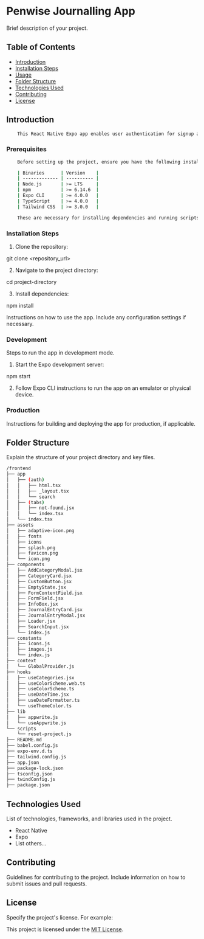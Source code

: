# Penwise Journalling App

Brief description of your project.

## Table of Contents

- [Introduction](#introduction)
- [Installation Steps](#installation-steps)
- [Usage](#usage)
- [Folder Structure](#folder-structure)
- [Technologies Used](#technologies-used)
- [Contributing](#contributing)
- [License](#license)

## Introduction

```bash
    This React Native Expo app enables user authentication for signup and login, facilitates management of journal entries including creation, editing, and deletion with categorization options (e.g., Personal, Work, Travel), offers a summary view of entries by selected periods, and allows users to update their username and password settings
```


### Prerequisites

```bash
    Before setting up the project, ensure you have the following installed:

    | Binaries      | Version    |
    | ------------- | ---------- |
    | Node.js       | >= LTS     |
    | npm           | >= 6.14.6  |
    | Expo CLI      | >= 4.0.0   |
    | TypeScript    | >= 4.0.0   |
    | Tailwind CSS  | >= 3.0.0   |

    These are necessary for installing dependencies and running scripts specified in your `package.json` for the React Native Expo app.
```


### Installation Steps

1. Clone the repository:

git clone <repository_url>

2. Navigate to the project directory:

cd project-directory

3. Install dependencies:

npm install

Instructions on how to use the app. Include any configuration settings if necessary.

### Development

Steps to run the app in development mode.

1. Start the Expo development server:

npm start

2. Follow Expo CLI instructions to run the app on an emulator or physical device.

### Production

Instructions for building and deploying the app for production, if applicable.

## Folder Structure

Explain the structure of your project directory and key files.




```bash
/frontend
├── app
│   ├── (auth)
│   │   ├── html.tsx
│   │   ├── _layout.tsx
│   │   └── search
│   ├── (tabs)
│   │   ├── not-found.jsx
│   │   └── index.tsx
│   └── index.tsx
├── assets
│   ├── adaptive-icon.png
│   ├── fonts
│   ├── icons
│   ├── splash.png
│   ├── favicon.png
│   └── icon.png
├── components
│   ├── AddCategoryModal.jsx
│   ├── CategoryCard.jsx
│   ├── CustomButton.jsx
│   ├── EmptyState.jsx
│   ├── FormContentField.jsx
│   ├── FormField.jsx
│   ├── InfoBox.jsx
│   ├── JournalEntryCard.jsx
│   ├── JournalEntryModal.jsx
│   ├── Loader.jsx
│   ├── SearchInput.jsx
│   └── index.js
├── constants
│   ├── icons.js
│   ├── images.js
│   └── index.js
├── context
│   └── GlobalProvider.js
├── hooks
│   ├── useCategories.jsx
│   ├── useColorScheme.web.ts
│   ├── useColorScheme.ts
│   ├── useDateTime.jsx
│   ├── useDateFormatter.ts
│   └── useThemeColor.ts
├── lib
│   ├── appwrite.js
│   └── useAppwrite.js
└── scripts
    └── reset-project.js
├── README.md
├── babel.config.js
├── expo-env.d.ts
├── tailwind.config.js
├── app.json
├── package-lock.json
├── tsconfig.json
├── twindConfig.js
├── package.json


```

## Technologies Used

List of technologies, frameworks, and libraries used in the project.

- React Native
- Expo
- List others...

## Contributing

Guidelines for contributing to the project. Include information on how to submit issues and pull requests.

## License

Specify the project's license. For example:

This project is licensed under the [MIT License](link-to-license-file).
